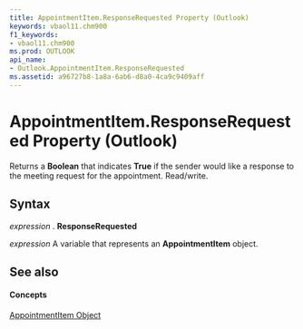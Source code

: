 ```yaml
---
title: AppointmentItem.ResponseRequested Property (Outlook)
keywords: vbaol11.chm900
f1_keywords:
- vbaol11.chm900
ms.prod: OUTLOOK
api_name:
- Outlook.AppointmentItem.ResponseRequested
ms.assetid: a96727b8-1a8a-6ab6-d8a0-4ca9c9409aff
---
```



# AppointmentItem.ResponseRequested Property (Outlook)

Returns a  **Boolean** that indicates **True** if the sender would like a response to the meeting request for the appointment. Read/write.


## Syntax

 _expression_ . **ResponseRequested**

 _expression_ A variable that represents an **AppointmentItem** object.


## See also


#### Concepts


[AppointmentItem Object](appointmentitem-object-outlook.md)

